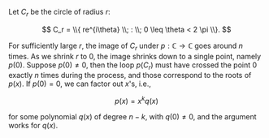 Let $C_r$ be the circle of radius $r$:

$$
C_r = \\{ re^{i\theta} \\; : \\; 0 \leq \theta < 2 \pi \\}.
$$

For sufficiently large $r$, the image of $C_r$ under $p: \mathbb{C} \to \mathbb{C}$ goes around $n$ times. As we shrink $r$ to $0$, the image shrinks down to a single point, namely $p(0)$. Suppose $p(0) \neq 0$, then the loop $p(C_r)$ must have crossed the point $0$ exactly $n$ times during the process, and those correspond to the roots of $p(x)$. If $p(0) = 0$, we can factor out $x$'s, i.e.,

$$
p(x) = x^k q(x)
$$

for some polynomial $q(x)$ of degree $n-k$, with $q(0) \neq 0$, and the argument works for $q(x)$.
